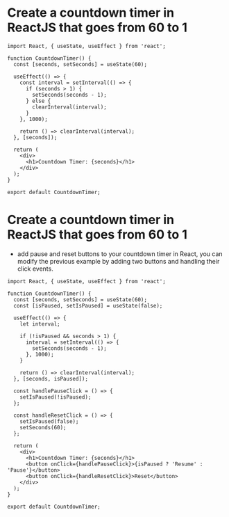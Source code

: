 # Create a countdown timer in ReactJS that goes from 60 to 1

```
import React, { useState, useEffect } from 'react';

function CountdownTimer() {
  const [seconds, setSeconds] = useState(60);

  useEffect(() => {
    const interval = setInterval(() => {
      if (seconds > 1) {
        setSeconds(seconds - 1);
      } else {
        clearInterval(interval);
      }
    }, 1000);

    return () => clearInterval(interval);
  }, [seconds]);

  return (
    <div>
      <h1>Countdown Timer: {seconds}</h1>
    </div>
  );
}

export default CountdownTimer;
```

# Create a countdown timer in ReactJS that goes from 60 to 1 
- add pause and reset buttons to your countdown timer in React, you can modify the previous example by adding two buttons and handling their click events.

```
import React, { useState, useEffect } from 'react';

function CountdownTimer() {
  const [seconds, setSeconds] = useState(60);
  const [isPaused, setIsPaused] = useState(false);

  useEffect(() => {
    let interval;

    if (!isPaused && seconds > 1) {
      interval = setInterval(() => {
        setSeconds(seconds - 1);
      }, 1000);
    }

    return () => clearInterval(interval);
  }, [seconds, isPaused]);

  const handlePauseClick = () => {
    setIsPaused(!isPaused);
  };

  const handleResetClick = () => {
    setIsPaused(false);
    setSeconds(60);
  };

  return (
    <div>
      <h1>Countdown Timer: {seconds}</h1>
      <button onClick={handlePauseClick}>{isPaused ? 'Resume' : 'Pause'}</button>
      <button onClick={handleResetClick}>Reset</button>
    </div>
  );
}

export default CountdownTimer;
```